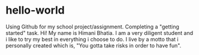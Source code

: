 # hello-world
Using Github for my school project/assignment. Completing a "getting started" task.
Hi! My name is Himani Bhatia. I am a very diligent student and i like to try my best in everything i choose to do. I live by a motto that i personally created which is, "You gotta take risks in order to have fun". 
